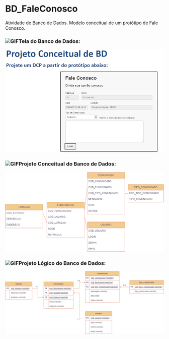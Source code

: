 # BD_FaleConosco

Atividade de Banco de Dados. Modelo conceitual de um protótipo de Fale Conosco.

### <img height="20" alt="GIF" src="https://github.com/joaopauloaramuni/joaopauloaramuni/blob/main/img/soulgem.gif?raw=true"/>Tela do Banco de Dados:
<img src="https://github.com/DCLaass/BD_FaleConosco/blob/main/modelo.png "/>

### <img height="20" alt="GIF" src="https://github.com/joaopauloaramuni/joaopauloaramuni/blob/main/img/soulgem.gif?raw=true"/>Projeto Conceitual do Banco de Dados:
<img src="https://github.com/DCLaass/BD_FaleConosco/blob/main/faleconosco.drawio.png "/>

### <img height="20" alt="GIF" src="https://github.com/joaopauloaramuni/joaopauloaramuni/blob/main/img/soulgem.gif?raw=true"/>Projeto Lógico do Banco de Dados:
<img src="https://github.com/DCLaass/BD_FaleConosco/blob/main/faleconosco.logico.png "/>
